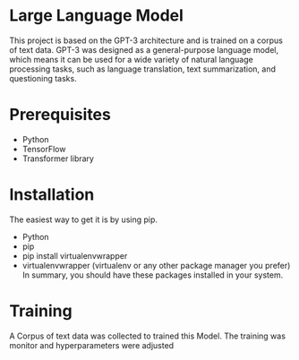 # Large Language Model 
This project is based on the GPT-3 architecture and is trained on a corpus of text data. GPT-3 was designed as a general-purpose language model, which means it can be used for a wide variety of natural language processing tasks, such as language translation, text summarization, and questioning tasks.
# Prerequisites
- Python
- TensorFlow
- Transformer library
# Installation
The easiest way to get it is by using pip.
- Python
- pip
- pip install virtualenvwrapper
- virtualenvwrapper (virtualenv or any other package manager you prefer)
  In summary, you should have these packages installed in your system.
# Training
A Corpus of text data was collected to trained this Model. The training was monitor and hyperparameters were adjusted 



